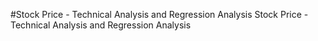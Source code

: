 #Stock Price - Technical Analysis and Regression Analysis
Stock Price - Technical Analysis and Regression Analysis
